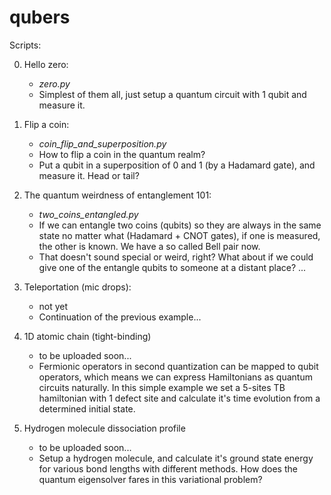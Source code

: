 # qubers

Scripts:

0. Hello zero:
   - *zero.py*
   - Simplest of them all, just setup a quantum circuit with 1 qubit and measure it.
  
1. Flip a coin:
   - *coin_flip_and_superposition.py*
   - How to flip a coin in the quantum realm?
   - Put a qubit in a superposition of 0 and 1 (by a Hadamard gate), and measure it. Head or tail?
    
2. The quantum weirdness of entanglement 101:
   - *two_coins_entangled.py*
   - If we can entangle two coins (qubits) so they are always in the same state no matter what (Hadamard + CNOT gates), if one is measured, the other is known. We have a so called Bell pair now.
   - That doesn't sound special or weird, right? What about if we could give one of the entangle qubits to someone at a distant place? ...
 
3. Teleportation (mic drops):
   - not  yet
   - Continuation of the previous example...
    
4. 1D atomic chain (tight-binding)
   - to be uploaded soon...
   - Fermionic operators in second quantization can be mapped to qubit operators, which means we can express Hamiltonians as quantum circuits naturally. In this simple example we set a 5-sites TB hamiltonian with 1 defect site and calculate it's time evolution from a determined initial state.

5. Hydrogen molecule dissociation profile
   - to be uploaded soon...
   - Setup a hydrogen molecule, and calculate it's ground state energy for various bond lengths with different methods. How does the quantum eigensolver fares in this variational problem?
